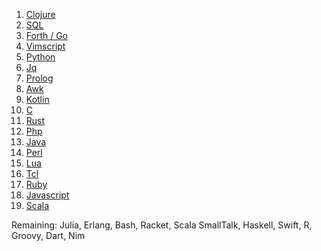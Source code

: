 1. [Clojure](https://github.com/Axnyff/advent-of-code/tree/master/2021/1)
2. [SQL](https://github.com/Axnyff/advent-of-code/tree/master/2021/2)
3. [Forth / Go](https://github.com/Axnyff/advent-of-code/tree/master/2021/3)
4. [Vimscript](https://github.com/Axnyff/advent-of-code/tree/master/2021/4)
5. [Python](https://github.com/Axnyff/advent-of-code/tree/master/2021/5)
6. [Jq](https://github.com/Axnyff/advent-of-code/tree/master/2021/6)
7. [Prolog](https://github.com/Axnyff/advent-of-code/tree/master/2021/7)
8. [Awk](https://github.com/Axnyff/advent-of-code/tree/master/2021/8)
9. [Kotlin](https://github.com/Axnyff/advent-of-code/tree/master/2021/9)
10. [C](https://github.com/Axnyff/advent-of-code/tree/master/2021/10)
11. [Rust](https://github.com/Axnyff/advent-of-code/tree/master/2021/11)
12. [Php](https://github.com/Axnyff/advent-of-code/tree/master/2021/12)
13. [Java](https://github.com/Axnyff/advent-of-code/tree/master/2021/13)
14. [Perl](https://github.com/Axnyff/advent-of-code/tree/master/2021/14)
15. [Lua](https://github.com/Axnyff/advent-of-code/tree/master/2021/15)
16. [Tcl](https://github.com/Axnyff/advent-of-code/tree/master/2021/16)
17. [Ruby](https://github.com/Axnyff/advent-of-code/tree/master/2021/17)
18. [Javascript](https://github.com/Axnyff/advent-of-code/tree/master/2021/18)
19. [Scala](https://github.com/Axnyff/advent-of-code/tree/master/2021/19)

Remaining:
Julia, Erlang, Bash, Racket, Scala
SmallTalk, Haskell, Swift, R, Groovy, Dart, Nim
